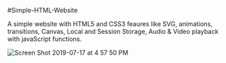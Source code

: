 #Simple-HTML-Website


A simple website with HTML5 and CSS3 feaures like SVG, animations, transitions, Canvas, Local and Session Storage, Audio & Video playback with javaScript functions. 


![Screen Shot 2019-07-17 at 4 57 50 PM](https://user-images.githubusercontent.com/46911124/61414615-ec777000-a8dd-11e9-8c1d-f2f0763088b9.png)
